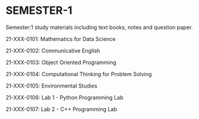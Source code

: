 # SEMESTER-1
Semester:1 study materials including text books, notes and question paper. 

21-XXX-0101: Mathematics for Data Science

21-XXX-0102: Communicative English 

21-XXX-0103: Object Oriented Programming

21-XXX-0104: Computational Thinking for Problem Solving

21-XXX-0105: Environmental Studies 

21-XXX-0106: Lab 1 - Python Programming Lab

21-XXX-0107: Lab 2 - C++ Programming Lab
